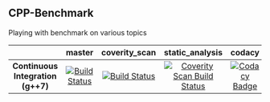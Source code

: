 ## CPP-Benchmark

Playing with benchmark on various topics

|     |  master | coverity_scan | static_analysis | codacy |
|:---:|:-------:|:-------------:|:---------------:|:------:|
|**Continuous Integration (g++7)**|[![Build Status](https://travis-ci.org/Dllieu/cpp_benchmark.svg?branch=master)](https://travis-ci.org/Dllieu/cpp_benchmark)|[![Build Status](https://travis-ci.org/Dllieu/cpp_benchmark.svg?branch=coverity_scan)](https://travis-ci.org/Dllieu/cpp_benchmark)|<a href="https://scan.coverity.com/projects/dllieu-cpp_benchmark"> <img alt="Coverity Scan Build Status" src="https://scan.coverity.com/projects/7893/badge.svg"/> </a>|[![Codacy Badge](https://api.codacy.com/project/badge/Grade/f6f523555f42439a945d5588e13750e4)](https://www.codacy.com/app/molina-stephan/cpp_benchmark?utm_source=github.com&amp;utm_medium=referral&amp;utm_content=Dllieu/cpp_benchmark&amp;utm_campaign=Badge_Grade)|
